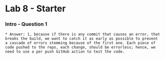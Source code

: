 # Lab 8 - Starter

### Intro - Question 1
    * Answer: 1, because if there is any commit that causes an error, that breaks the build, we want to catch it as early as possible to prevent a cascade of errors stemming because of the first one. Each piece of code pushed to the repo, each change, should be errorless; hence, we need to use a per push GitHub action to test the code.
